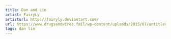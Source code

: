 ```yaml
---
title: Dan and Lin
artist: FairyLy
artisturl: http://fairyly.deviantart.com/
url: https://www.drugsandwires.fail/wp-content/uploads/2015/07/untitled_3_by_fairyly-d7ezpjy.jpg
tags: dan lin
---
```

